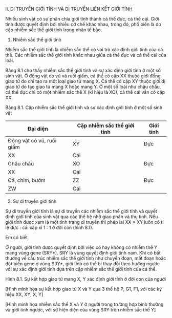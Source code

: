 II. DI TRUYỀN GIỚI TÍNH VÀ DI TRUYỀN LIÊN KẾT GIỚI TÍNH

Nhiều sinh vật có sự phân chia giới tính thành cá thể đực, cá thể cái. Giới tính được quyết định bởi nhiều cơ chế khác nhau, trong đó, phổ biến là do cặp nhiễm sắc thể giới tính trong nhân tế bào.

1. Nhiễm sắc thể giới tính

Nhiễm sắc thể giới tính là nhiễm sắc thể có vai trò xác định giới tính của cá thể. Các nhiễm sắc thể giới tính khác nhau giữa cá thể đực và cá thể cái của loài.

Bảng 8.1 cho thấy nhiễm sắc thể giới tính và sự xác định giới tính ở một số sinh vật. Ở động vật có vú và ruồi giấm, cá thể có cặp XX thuộc giới đồng giao tử do chỉ tạo ra một loại giao tử mang X. Cá thể có cặp XY thuộc giới dị giao tử do tạo giao tử mang X hoặc mang Y. Ở một số loài như châu chấu, cá thể đực chỉ có một nhiễm sắc thể X (kí hiệu là XO), cá thể cái vẫn có cặp XX.

Bảng 8.1. Cặp nhiễm sắc thể giới tính và sự xác định giới tính ở một số sinh vật

Đại diện | Cặp nhiễm sắc thể giới tính | Giới tính
--- | --- | ---
Động vật có vú, ruồi giấm | XY | Đực
 | XX | Cái
Châu chấu | XO | Đực
 | XX | Cái
Cá, chim, bướm | ZZ | Đực
 | ZW | Cái

2. Sự di truyền giới tính

Sự di truyền giới tính là sự di truyền các nhiễm sắc thể giới tính và quyết định giới tính của sinh vật qua các thế hệ nhờ giao phấn và thụ tinh. Nếu giới tính được xem là một tính trạng di truyền thì phép lai XX × XY luôn có tỉ lệ đực : cái xấp xỉ 1 : 1 ở đời con (hình 8.1).

Em có biết

Ở người, giới tính được quyết định bởi việc có hay không có nhiễm thể Y mang vùng gene (SRY*). SRY là vùng quyết định giới tính nam. Khi có bất thường về cấu trúc nhiễm sắc thể giới tính như chuyển đoạn, mất đoạn hoặc đột biến gene ở vùng SRY*, giới tính có thể bị thay đổi theo hướng ngược với sự xác định giới tính dựa trên cặp nhiễm sắc thể giới tính của cá thể.

Hình 8.1. Sự kết hợp giao tử mang X, Y xác định giới tính ở đời con của người

[Hình minh họa sự kết hợp giao tử X và Y qua 3 thế hệ P, G1, F1, với các ký hiệu XX, XY, X, Y]

[Hình minh họa nhiễm sắc thể X và Y ở người trong trường hợp bình thường và giới tính ngược, với sự hiện diện của vùng SRY trên nhiễm sắc thể Y]